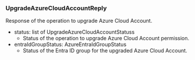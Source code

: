 ### UpgradeAzureCloudAccountReply
Response of the operation to upgrade Azure Cloud Account.

- status: list of UpgradeAzureCloudAccountStatuss
  - Status of the operation to upgrade Azure Cloud Account permission.
- entraIdGroupStatus: AzureEntraIdGroupStatus
  - Status of the Entra ID group for the upgraded Azure Cloud Account.
